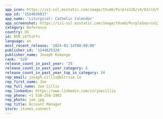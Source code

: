 ```yaml
---
app_icon: https://is1-ssl.mzstatic.com/image/thumb/Purple126/v4/b3/cd/b4/b3cdb4d0-c4cf-928b-f4fb-acb6ec25b65b/AppIcon-0-0-1x_U007epad-0-85-220.png/1024x1024bb.png
app_id: '1524036837'
app_name: 'Liturgical: Catholic Calendar'
app_screenshot: https://is1-ssl.mzstatic.com/image/thumb/PurpleSource122/v4/3e/c2/20/3ec2203e-ba86-53aa-bd56-659d8d2e2017/4a8d4c49-4996-46b8-86b6-c75b512164f1_Simulator_Screen_Shot_-_iPhone_13_-_2022-09-12_at_09.41.22.png/1284x2778bb.png
category: Reference
country: US
id: RGR_i6T5iFfn
language: en
most_recent_release: '2024-01-14T00:00:00'
publisher_id: '1244625324'
publisher_name: Joseph Kokenge
rank: '529'
release_count_in_past_year: '25'
release_count_in_past_year_category: 6
release_count_in_past_year_top_in_category: 24
rep_email: joseph.cillis@bitrise.io
rep_first_name: Joe
rep_full_name: Joe Cillis
rep_linkedin: https://www.linkedin.com/in/joecillis
rep_phone: +1 518-258-1902
rep_photo: joe.jpg
rep_title: Account Manager
store: itunes_connect
---
```

